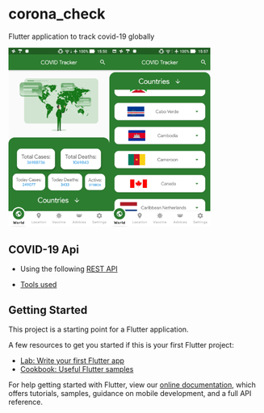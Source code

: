 # corona_check

Flutter application to track covid-19 globally

<img src="https://github.com/mateusbatista4/corona_app/blob/master/screenshots/Screenshot_20201009-155019.jpg" width="200"><img src="https://github.com/mateusbatista4/corona_app/blob/master/screenshots/Screenshot_20201009-155727.jpg" width="200">

## COVID-19 Api

- Using the following [REST API](https://corona.lmao.ninja/)

- [Tools used](https://github.com/mateusbatista4/design-tools/)

## Getting Started

This project is a starting point for a Flutter application.

A few resources to get you started if this is your first Flutter project:

- [Lab: Write your first Flutter app](https://flutter.dev/docs/get-started/codelab)
- [Cookbook: Useful Flutter samples](https://flutter.dev/docs/cookbook)

For help getting started with Flutter, view our
[online documentation](https://flutter.dev/docs), which offers tutorials,
samples, guidance on mobile development, and a full API reference.
